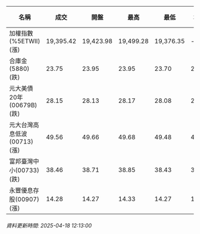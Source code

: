 | 名稱 | 成交 | 開盤 | 最高 | 最低 | 均價 | 成交金額(億) | 昨收 | 漲跌幅 | 漲跌 | 總量 | 昨量 | 振幅 |
| -------- | -------- | -------- | -------- |-------- | -------- | -------- |-------- |-------- |-------- | -------- | -------- |-------- |
|加權指數(%5ETWII) (漲)|19,395.42|19,423.98|19,499.28|19,376.35|-|1,378.90|19,338.73|0.29%|56.69|2,753,143|0|0.64%|
|合庫金(5880) (跌)|23.75|23.95|23.95|23.70|23.79|0.609|23.90|0.63%|0.15|2,558|4,695|1.05%|
|元大美債20年(00679B) (跌)|28.15|28.13|28.17|28.08|28.12|4.03|28.36|0.74%|0.21|14,319|44,628|0.32%|
|元大台灣高息低波(00713) (漲)|49.56|49.66|49.68|49.48|49.59|3.06|49.48|0.16%|0.08|6,161|15,383|0.40%|
|富邦臺灣中小(00733) (跌)|38.46|38.71|38.85|38.43|38.65|0.271|38.71|0.65%|0.25|701|2,083|1.08%|
|永豐優息存股(00907) (漲)|14.28|14.27|14.33|14.27|14.29|0.069|14.26|0.14%|0.02|485|1,417|0.42%|
###### 資料更新時間: 2025-04-18 12:13:00